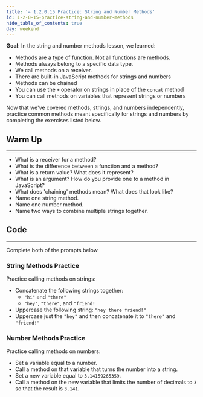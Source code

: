 ```yaml
---
title: '✏️ 1.2.0.15 Practice: String and Number Methods'
id: 1-2-0-15-practice-string-and-number-methods
hide_table_of_contents: true
day: weekend
---
```


**Goal**: In the string and number methods lesson, we learned:

* Methods are a type of function. Not all functions are methods.
* Methods always belong to a specific data type.
* We call methods on a receiver.
* There are built-in JavaScript methods for strings and numbers
* Methods can be chained
* You can use the `+` operator on strings in place of the `concat` method
* You can call methods on variables that represent strings or numbers

Now that we've covered methods, strings, and numbers independently, practice common methods meant specifically for strings and numbers by completing the exercises listed below.

## Warm Up
<hr />

* What is a receiver for a method? 
* What is the difference between a function and a method?
* What is a return value? What does it represent?
* What is an argument? How do you provide one to a method in JavaScript?
* What does 'chaining' methods mean? What does that look like?
* Name one string method.
* Name one number method.
* Name two ways to combine multiple strings together.

## Code
<hr />

Complete both of the prompts below.

### String Methods Practice

Practice calling methods on strings:

* Concatenate the following strings together:
  * `"hi"` and `"there"`
  * `"hey"`, `"there"`, and `"friend!`
* Uppercase the following string: `"hey there friend!"`
* Uppercase just the `"hey"` and then concatenate it to `"there"` and `"friend!"`

### Number Methods Practice

Practice calling methods on numbers:

* Set a variable equal to a number.
* Call a method on that variable that turns the number into a string.
* Set a new variable equal to `3.14159265359`.
* Call a method on the new variable that limits the number of decimals to `3` so that the result is `3.141`.
